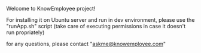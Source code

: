Welcome to KnowEmployee project!

For installing it on Ubuntu server and run in dev environment, please use the 
"runApp.sh" script (take care of executing permissions in case it doesn't run propriately)

for any questions, please contact "askme@knowemployee.com"
